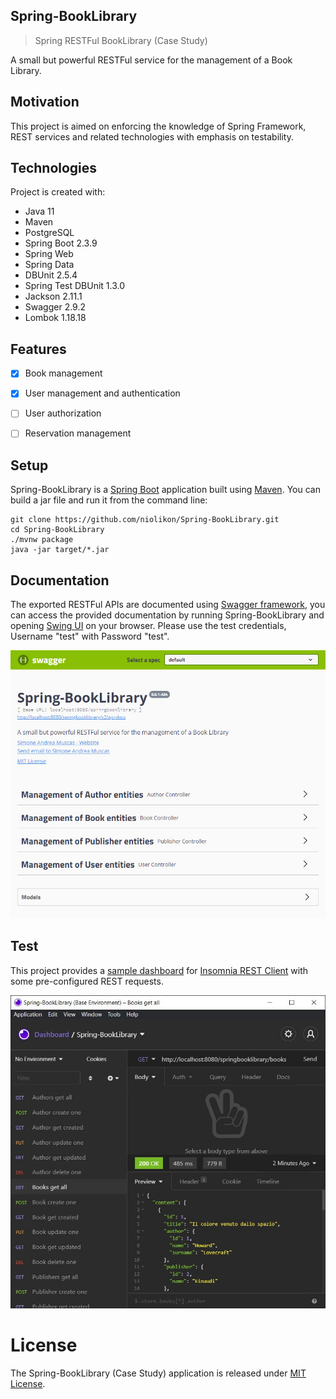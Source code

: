 ## Spring-BookLibrary
> Spring RESTFul BookLibrary (Case Study)

A small but powerful RESTFul service for the management of a Book Library.


## Motivation
This project is aimed on enforcing the knowledge of Spring Framework, REST services
and related technologies with emphasis on testability.


## Technologies
Project is created with:
* Java 11
* Maven
* PostgreSQL
* Spring Boot 2.3.9
* Spring Web
* Spring Data
* DBUnit 2.5.4
* Spring Test DBUnit 1.3.0
* Jackson 2.11.1
* Swagger 2.9.2
* Lombok 1.18.18


## Features
- [x] Book management
- [x] User management and authentication
- [ ] User authorization
- [ ] Reservation management


## Setup
Spring-BookLibrary is a [Spring Boot](https://spring.io/guides/gs/spring-boot) application built using [Maven](https://spring.io/guides/gs/maven/). You can build a jar file and run it from the command line:


```
git clone https://github.com/niolikon/Spring-BookLibrary.git
cd Spring-BookLibrary
./mvnw package
java -jar target/*.jar
```

## Documentation
The exported RESTFul APIs are documented using [Swagger framework](https://swagger.io/), you can access the provided documentation by running Spring-BookLibrary and opening [Swing UI](http://localhost:8080/springbooklibrary/swagger-ui.html) on your browser.
Please use the test credentials, Username "test" with Password "test".

<img src="Spring-BootLibrary_Swagger-Capture.jpg">

## Test
This project provides a [sample dashboard](Spring-BootLibrary_Insomnia-Dashboard.json) for [Insomnia REST Client](https://insomnia.rest/)
with some pre-configured REST requests.

<img src="Spring-BootLibrary_Insomnia-Capture.jpg">

# License

The Spring-BookLibrary (Case Study) application is released under [MIT License](LICENSE).
